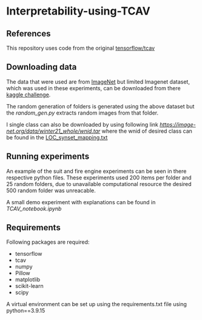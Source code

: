 # Interpretability-using-TCAV

## References

This repository uses code from the original [tensorflow/tcav](https://github.com/tensorflow/tcav)

## Downloading data

The data that were used are from [ImageNet](https://www.image-net.org/) but limited Imagenet dataset, which was used in these experiments,
can be downloaded from there [kaggle challenge](https://www.kaggle.com/competitions/imagenet-object-localization-challenge/data).

The random generation of folders is generated using the above dataset but the *random_gen.py* extracts random images from that folder.

I single class can also be downloaded by using following link *https://image-net.org/data/winter21_whole/wnid.tar* where the wnid of desired class can be found in the [LOC_synset_mapping.txt](https://www.kaggle.com/competitions/imagenet-object-localization-challenge/data?select=LOC_synset_mapping.txt)


## Running experiments

An example of the suit and fire engine experiments can be seen in there respective python files. These experiments used 200 items per folder and 25 random folders, due to unavailable computational resource the desired 500 random folder was unreacable.

A small demo experiment with explanations can be found in *TCAV_notebook.ipynb*

## Requirements
Following packages are required:

- tensorflow
- tcav
- numpy
- Pillow
- matplotlib
- scikit-learn
- scipy

A virtual environment can be set up using the requirements.txt file using python==3.9.15





